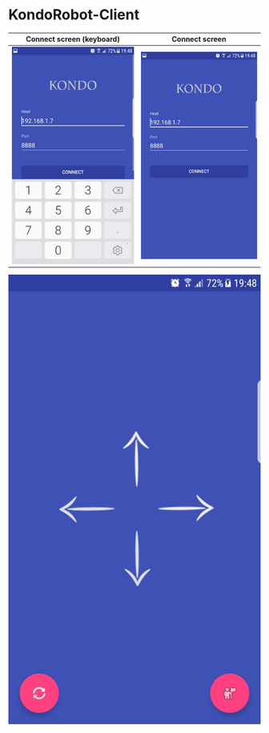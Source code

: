 # KondoRobot-Client

Connect screen (keyboard)             | Connect screen
:-------------------------:|:-------------------------:
![](about/login2.png "Connect screen (keyboard)")  |  ![](about/login3.png "Connect screen")


![](about/app.png "Connect screen (keyboard)")